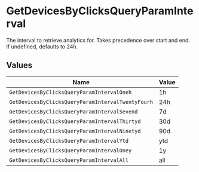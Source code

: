 # GetDevicesByClicksQueryParamInterval

The interval to retrieve analytics for. Takes precedence over start and end. If undefined, defaults to 24h.


## Values

| Name                                              | Value                                             |
| ------------------------------------------------- | ------------------------------------------------- |
| `GetDevicesByClicksQueryParamIntervalOneh`        | 1h                                                |
| `GetDevicesByClicksQueryParamIntervalTwentyFourh` | 24h                                               |
| `GetDevicesByClicksQueryParamIntervalSevend`      | 7d                                                |
| `GetDevicesByClicksQueryParamIntervalThirtyd`     | 30d                                               |
| `GetDevicesByClicksQueryParamIntervalNinetyd`     | 90d                                               |
| `GetDevicesByClicksQueryParamIntervalYtd`         | ytd                                               |
| `GetDevicesByClicksQueryParamIntervalOney`        | 1y                                                |
| `GetDevicesByClicksQueryParamIntervalAll`         | all                                               |